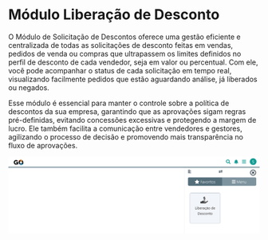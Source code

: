 # Módulo Liberação de Desconto

O Módulo de Solicitação de Descontos oferece uma gestão eficiente e centralizada de todas as solicitações de desconto feitas em vendas, pedidos de venda ou compras que ultrapassem os limites definidos no perfil de desconto de cada vendedor, seja em valor ou percentual. Com ele, você pode acompanhar o status de cada solicitação em tempo real, visualizando facilmente pedidos que estão aguardando análise, já liberados ou negados.

Esse módulo é essencial para manter o controle sobre a política de descontos da sua empresa, garantindo que as aprovações sigam regras pré-definidas, evitando concessões excessivas e protegendo a margem de lucro. Ele também facilita a comunicação entre vendedores e gestores, agilizando o processo de decisão e promovendo mais transparência no fluxo de aprovações.

![](https://github.com/Gestao-Online/public-docs/blob/8a40d6747bd5689f2f4c10fd4de77b501243328e/erp-v2/marketplace/extensions/br.com.gestao-online.module.liberacao-desconto/assets/modulo_liberacao_desconto_01.png?raw=true)